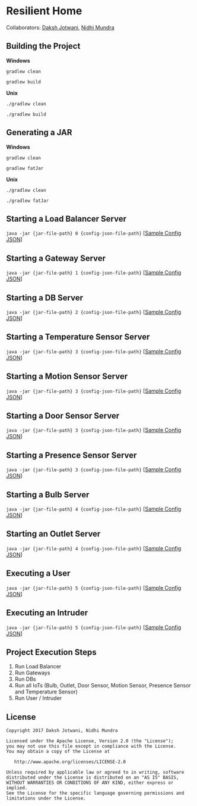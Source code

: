 # Resilient Home

Collaborators: [Daksh Jotwani](https://github.com/dakshj), [Nidhi Mundra](https://github.com/nidhimundra)

## Building the Project
**Windows**

`gradlew clean`

`gradlew build`

**Unix**

`./gradlew clean`

`./gradlew build`

## Generating a JAR
**Windows**

`gradlew clean`

`gradlew fatJar`

**Unix**

`./gradlew clean`

`./gradlew fatJar`

## Starting a Load Balancer Server
`java -jar {jar-file-path} 0 {config-json-file-path}`
[[Sample Config JSON](https://github.com/umass-cs677/resilient-home/blob/master/app/txt/config/LoadBalancerConfig.json)]

## Starting a Gateway Server
`java -jar {jar-file-path} 1 {config-json-file-path}`
[[Sample Config JSON](https://github.com/umass-cs677/resilient-home/blob/master/app/txt/config/Gateway1Config.json)]

## Starting a DB Server
`java -jar {jar-file-path} 2 {config-json-file-path}`
[[Sample Config JSON](https://github.com/umass-cs677/resilient-home/blob/master/app/txt/config/Db1Config.json)]

## Starting a Temperature Sensor Server
`java -jar {jar-file-path} 3 {config-json-file-path}`
[[Sample Config JSON](https://github.com/umass-cs677/resilient-home/blob/master/app/txt/config/TemperatureSensorConfig.json)]

## Starting a Motion Sensor Server
`java -jar {jar-file-path} 3 {config-json-file-path}`
[[Sample Config JSON](https://github.com/umass-cs677/resilient-home/blob/master/app/txt/config/MotionSensorConfig.json)]

## Starting a Door Sensor Server
`java -jar {jar-file-path} 3 {config-json-file-path}`
[[Sample Config JSON](https://github.com/umass-cs677/resilient-home/blob/master/app/txt/config/DoorSensorConfig.json)]

## Starting a Presence Sensor Server
`java -jar {jar-file-path} 3 {config-json-file-path}`
[[Sample Config JSON](https://github.com/umass-cs677/resilient-home/blob/master/app/txt/config/PresenceSensorConfig.json)]

## Starting a Bulb Server
`java -jar {jar-file-path} 4 {config-json-file-path}`
[[Sample Config JSON](https://github.com/umass-cs677/resilient-home/blob/master/app/txt/config/BulbConfig.json)]

## Starting an Outlet Server
`java -jar {jar-file-path} 4 {config-json-file-path}`
[[Sample Config JSON](https://github.com/umass-cs677/resilient-home/blob/master/app/txt/config/OutletConfig.json)]

## Executing a User
`java -jar {jar-file-path} 5 {config-json-file-path}`
[[Sample Config JSON](https://github.com/umass-cs677/resilient-home/blob/master/app/txt/config/UserConfig.json)]

## Executing an Intruder
`java -jar {jar-file-path} 5 {config-json-file-path}`
[[Sample Config JSON](https://github.com/umass-cs677/resilient-home/blob/master/app/txt/config/IntruderConfig.json)]

## Project Execution Steps
1. Run Load Balancer
1. Run Gateways
1. Run DBs
1. Run all IoTs (Bulb, Outlet, Door Sensor, Motion Sensor, Presence Sensor and Temperature Sensor)
1. Run User / Intruder

## License

    Copyright 2017 Daksh Jotwani, Nidhi Mundra

    Licensed under the Apache License, Version 2.0 (the "License");
    you may not use this file except in compliance with the License.
    You may obtain a copy of the License at

       http://www.apache.org/licenses/LICENSE-2.0

    Unless required by applicable law or agreed to in writing, software
    distributed under the License is distributed on an "AS IS" BASIS,
    WITHOUT WARRANTIES OR CONDITIONS OF ANY KIND, either express or implied.
    See the License for the specific language governing permissions and
    limitations under the License.
